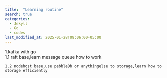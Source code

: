```yaml
---
title:  "Learning routine"
search: true
categories:
  - Jekyll
  - Go
  - codes
last_modified_at: 2025-01-28T08:06:00-05:00
---
```

1.kafka with go  
    1.1 raft base,learn message queue how to work  

    1.2 nodehost base,use pebbleDb or anythingelse to storage,learn how to storage efficiently

    
